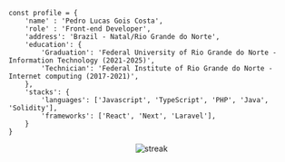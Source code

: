 ```
const profile = {
    'name' : 'Pedro Lucas Gois Costa',
    'role' : 'Front-end Developer',
    'address': 'Brazil - Natal/Rio Grande do Norte',
    'education': {
        'Graduation': 'Federal University of Rio Grande do Norte - Information Technology (2021-2025)',
        'Technician': 'Federal Institute of Rio Grande do Norte - Internet computing (2017-2021)',
    },
    'stacks': {
        'languages': ['Javascript', 'TypeScript', 'PHP', 'Java', 'Solidity'],
        'frameworks': ['React', 'Next', 'Laravel'],
    }
}
```

<p align="center">
    <img alt="streak" src="https://github-readme-stats.vercel.app/api/top-langs/?username=pedrolgois&theme=dracula&layout=compact&hide_border=true">
</p>
